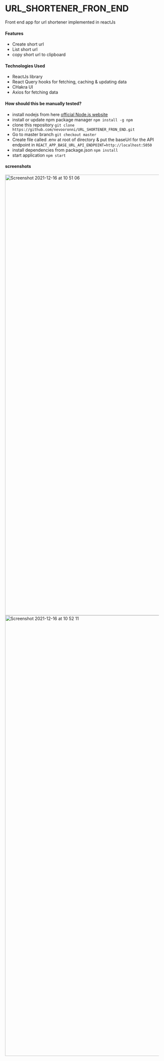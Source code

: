 # URL_SHORTENER_FRON_END
Front end app for url shortener implemented in reactJs


#### Features

- Create short url
- List short url
- copy short url to clipboard

#### Technologies Used

- ReactJs library
- React Query hooks for fetching, caching & updating data
- CHakra UI
- Axios for fetching data

#### How should this be manually tested?

- install nodejs from here [official Node.js website](https://nodejs.org/en/)
- install or update npm package manager `npm install -g npm`
- clone this repository `git clone https://github.com/nevooronni/URL_SHORTENER_FRON_END.git`
- Go to master branch `git checkout master`
- Create file called .env at root of directory & put the baseUrl for the API endpoint in `REACT_APP_BASE_URL_API_ENDPOINT=http://localhost:5050`
- install dependencies from package.json `npm install`
- start application `npm start`

#### screenshots

<img width="1440" alt="Screenshot 2021-12-16 at 10 51 06" src="https://user-images.githubusercontent.com/20374625/146329974-cf6d6e0b-0025-4462-85ea-ccd053b78696.png">

<img width="1440" alt="Screenshot 2021-12-16 at 10 52 11" src="https://user-images.githubusercontent.com/20374625/146330112-80337c9e-6ef6-4e2f-8ae1-3ad4ba743a23.png">
